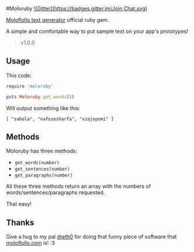 #Moloruby
[![Gitter](https://badges.gitter.im/Join Chat.svg)](https://gitter.im/kerunaru/moloruby?utm_source=badge&utm_medium=badge&utm_campaign=pr-badge&utm_content=badge)

[Moloflollo text generator](http://www.moloflollo.com) official ruby gem.

A simple and comfortable way to put sample text on your app's prototypes!

> v1.0.0

## Usage

This code:

```ruby
require 'moloruby'

puts Moloruby.get_words(3)
```

Will output something like this:

```
[ "sabola", "nafozesharfa", "viojopomi" ]
```

## Methods

Moloruby has three methods:

- `get_words(number)`
- `get_sentences(number)`
- `get_paragraphs(number)`

All these three methods return an array with the numbers of
words/sentences/paragraphs requested.

That easy!

## Thanks

Give a hug to my pal [@eth0](https://github.com/ethernet-zero) for doing that funny piece
of software that [moloflollo.com](http://www.moloflollo.com) is! :3
